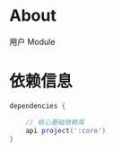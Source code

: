 
# About

用户 Module

# 依赖信息

```groovy
dependencies {

    // 核心基础依赖库
    api project(':core')
}
```